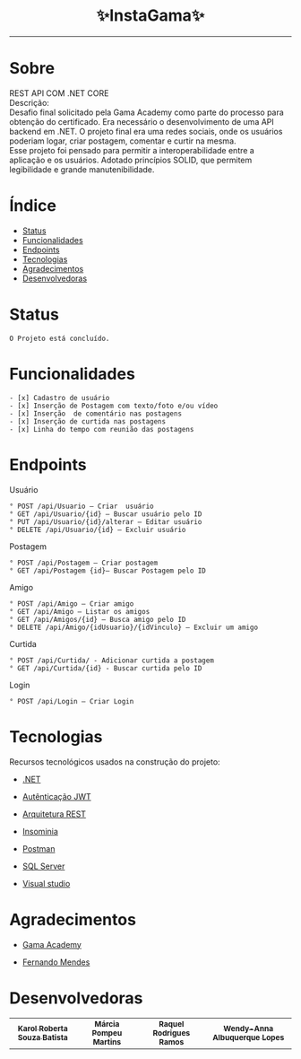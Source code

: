 <p align="center">	
	<h1 align="center"> ✨InstaGama✨ </h1>
</p>

---


Sobre
=========
REST API COM .NET CORE  
Descrição:  
Desafio final solicitado pela Gama Academy como parte do processo para obtenção do certificado.
Era necessário o desenvolvimento de uma API backend em .NET. 
O projeto final era uma redes sociais, onde os usuários poderiam logar, criar postagem, comentar e curtir na mesma.   
Esse projeto foi pensado para permitir a interoperabilidade entre a aplicação e os usuários. Adotado princípios SOLID, que permitem legibilidade e grande manutenibilidade. 
  



Índice
=================


   * [Status](#Status)
   * [Funcionalidades](#funcionalidades)
   * [Endpoints](#Endpoints)
   * [Tecnologias](#tecnologias)
   * [Agradecimentos](#agradecimentos)
   * [Desenvolvedoras](#desenvolvedoras)
   


Status
============
```
O Projeto está concluído.
```


Funcionalidades
=====
```
- [x] Cadastro de usuário
- [x] Inserção de Postagem com texto/foto e/ou vídeo
- [x] Inserção  de comentário nas postagens
- [x] Inserção de curtida nas postagens
- [x] Linha do tempo com reunião das postagens
```

Endpoints
==========
Usuário
```
° POST /api/Usuario – Criar  usuário
° GET /api/Usuario/{id} – Buscar usuário pelo ID
° PUT /api/Usuario/{id}/alterar – Editar usuário
° DELETE /api/Usuario/{id} – Excluir usuário
```

Postagem
```
° POST /api/Postagem – Criar postagem
° GET /api/Postagem {id}– Buscar Postagem pelo ID
```

Amigo
```
° POST /api/Amigo – Criar amigo
° GET /api/Amigo – Listar os amigos
° GET /api/Amigos/{id} – Busca amigo pelo ID
° DELETE /api/Amigo/{idUsuario}/{idVinculo} – Excluir um amigo
```

<!-- Comentário
```
° POST /api/Comentario – Adicionar Comentario a postagem
° GET /api/Comentario/{idPostagem} - Listar Postagens realizadas
° DELETE /api/Comentario/{id} - Excluir comentario
``` -->

Curtida
```
° POST /api/Curtida/ - Adicionar curtida a postagem
° GET /api/Curtida/{id} - Buscar curtida pelo ID 
```

Login
```
° POST /api/Login – Criar Login
```


Tecnologias
==========
Recursos tecnológicos usados na construção do projeto:

- [.NET](https://docs.microsoft.com/pt-br/dotnet/)

- [Autênticação JWT](https://jwt.io/)

- [Arquitetura REST](wikipedia.org/wiki/REST)

- [Insominia](https://insomnia.rest/)

- [Postman](https://www.postman.com/)

- [SQL Server ](https://www.microsoft.com/pt-br/sql-server/sql-server-2019)

- [Visual studio](https://visualstudio.microsoft.com/pt-br/)


Agradecimentos
==========
- [Gama Academy](https://www.gama.academy/)

- [Fernando Mendes](https://github.com/marraia)

Desenvolvedoras
==========
<table>
  <tr>
    <td align="center"><a href="https://https://github.com/karolrobertax3"><sub><b>Karol Roberta Souza Batista</b></sub><br />
    </td>
    <td align="center"><a href="https://github.com/MarciaMartins"><sub><b>Márcia Pompeu Martins</b></sub><br />
    </td>
    <td align="center"><a href="https://github.com/Wendy-Annahttps://github.com/RRRAMOS"><sub><b>Raquel Rodrigues Ramos</b></sub><br />
    </td>  
    <td align="center"><a href="https://github.com/Wendy-Anna"><sub><b>Wendy-Anna Albuquerque Lopes</b></sub><br />
    </td>
   </tr>
</table>
